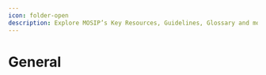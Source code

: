 ```yaml
---
icon: folder-open
description: Explore MOSIP’s Key Resources, Guidelines, Glossary and more.
---
```


# General

